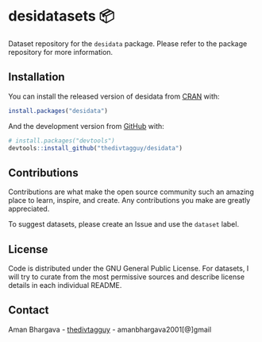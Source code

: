 
<!-- README.md is generated from README.Rmd. Please edit that file -->

# desidatasets 📦

<!-- badges: start -->
<!-- badges: end -->

Dataset repository for the `desidata` package. Please refer to the package repository for more information.

## Installation

You can install the released version of desidata from
[CRAN](https://CRAN.R-project.org) with:

``` r
install.packages("desidata")
```

And the development version from [GitHub](https://github.com/) with:

``` r
# install.packages("devtools")
devtools::install_github("thedivtagguy/desidata")
```

## Contributions

Contributions are what make the open source community such an amazing
place to learn, inspire, and create. Any contributions you make are
greatly appreciated.

To suggest datasets, please create an Issue and use the `dataset` label.

## License

Code is distributed under the GNU General Public License. For datasets,
I will try to curate from the most permissive sources and describe
license details in each individual README.

## Contact

Aman Bhargava - [thedivtagguy](https://twitter.com/thedivtagguy) -
amanbhargava2001\[@\]gmail
